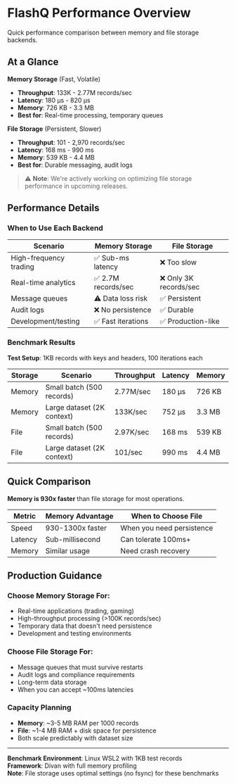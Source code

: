 # FlashQ Performance Overview

Quick performance comparison between memory and file storage backends.

## At a Glance

**Memory Storage** (Fast, Volatile)
- **Throughput**: 133K - 2.77M records/sec
- **Latency**: 180 µs - 820 µs 
- **Memory**: 726 KB - 3.3 MB
- **Best for**: Real-time processing, temporary queues

**File Storage** (Persistent, Slower)
- **Throughput**: 101 - 2,970 records/sec  
- **Latency**: 168 ms - 990 ms
- **Memory**: 539 KB - 4.4 MB
- **Best for**: Durable messaging, audit logs

> ⚠️ **Note**: We're actively working on optimizing file storage performance in upcoming releases.

## Performance Details

### When to Use Each Backend

| Scenario | Memory Storage | File Storage |
|----------|----------------|--------------|
| High-frequency trading | ✅ Sub-ms latency | ❌ Too slow |
| Real-time analytics | ✅ 2.7M records/sec | ❌ Only 3K records/sec |
| Message queues | ⚠️ Data loss risk | ✅ Persistent |
| Audit logs | ❌ No persistence | ✅ Durable |
| Development/testing | ✅ Fast iterations | ✅ Production-like |

### Benchmark Results

**Test Setup**: 1KB records with keys and headers, 100 iterations each

| Storage | Scenario | Throughput | Latency | Memory |
|---------|----------|------------|---------|--------|
| Memory | Small batch (500 records) | 2.77M/sec | 180 µs | 726 KB |
| Memory | Large dataset (2K context) | 133K/sec | 752 µs | 3.3 MB |
| File | Small batch (500 records) | 2.97K/sec | 168 ms | 539 KB |
| File | Large dataset (2K context) | 101/sec | 990 ms | 4.4 MB |

## Quick Comparison

**Memory is 930x faster** than file storage for most operations.

| Metric | Memory Advantage | When to Choose File |
|--------|------------------|-------------------|
| Speed | 930-1300x faster | When you need persistence |
| Latency | Sub-millisecond | Can tolerate 100ms+ |
| Memory | Similar usage | Need crash recovery |

## Production Guidance

### Choose Memory Storage For:
- Real-time applications (trading, gaming)
- High-throughput processing (>100K records/sec)
- Temporary data that doesn't need persistence
- Development and testing environments

### Choose File Storage For:  
- Message queues that must survive restarts
- Audit logs and compliance requirements
- Long-term data storage
- When you can accept ~100ms latencies

### Capacity Planning
- **Memory**: ~3-5 MB RAM per 1000 records
- **File**: ~1-4 MB RAM + disk space for persistence
- Both scale predictably with dataset size

---

**Benchmark Environment**: Linux WSL2 with 1KB test records  
**Framework**: Divan with full memory profiling  
**Note**: File storage uses optimal settings (no fsync) for these benchmarks